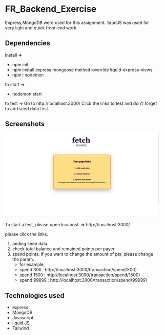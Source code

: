 # FR_Backend_Exercise

Express,MongoDB were used for this assignment. 
liqudJS was used for very light and quick front-end work.


## Dependencies
install =>
- npm init
- npm install express mongoose method-override liquid-express-views
- npm i nodemon

to start =>
- nodemon start

to test =>
Go to http://localhost:3000/
Click the links to test and don't forget to add seed data first.

## Screenshots
![Test Page](img/TestHome.png)

To start a test, please open locahost.
=> http://localhost:3000/

please click the links.
1. adding seed data
2. check total balance and remained points per payer.
3. spend points. If you want to change the amount of pts, please change the param.
   - for example,
   - spend 300 : http://localhost:3000/transaction/spend/300)
   - spend 1500 : http://localhost:3000/transaction/spend/1500)
   - spend 99999 : http://localhost:3000/transaction/spend/99999)


## Technologies used
- express 
- MongoDB
- Javascript 
- liquid JS 
- Tailwind 